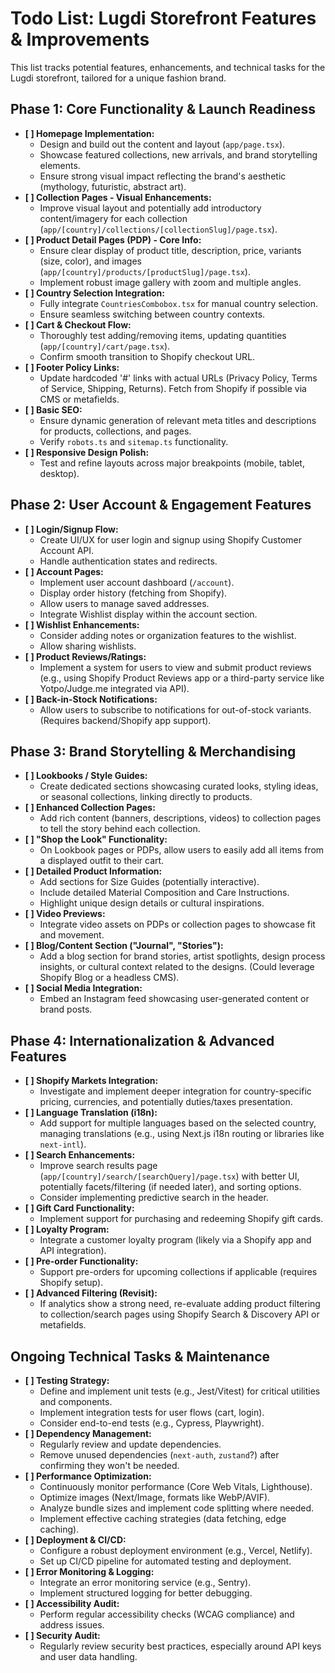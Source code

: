 # Todo List: Lugdi Storefront Features & Improvements

This list tracks potential features, enhancements, and technical tasks for the Lugdi storefront, tailored for a unique fashion brand.

## Phase 1: Core Functionality & Launch Readiness

*   **[ ] Homepage Implementation:**
    *   Design and build out the content and layout (`app/page.tsx`).
    *   Showcase featured collections, new arrivals, and brand storytelling elements.
    *   Ensure strong visual impact reflecting the brand's aesthetic (mythology, futuristic, abstract art).
*   **[ ] Collection Pages - Visual Enhancements:**
    *   Improve visual layout and potentially add introductory content/imagery for each collection (`app/[country]/collections/[collectionSlug]/page.tsx`).
*   **[ ] Product Detail Pages (PDP) - Core Info:**
    *   Ensure clear display of product title, description, price, variants (size, color), and images (`app/[country]/products/[productSlug]/page.tsx`).
    *   Implement robust image gallery with zoom and multiple angles.
*   **[ ] Country Selection Integration:**
    *   Fully integrate `CountriesCombobox.tsx` for manual country selection.
    *   Ensure seamless switching between country contexts.
*   **[ ] Cart & Checkout Flow:**
    *   Thoroughly test adding/removing items, updating quantities (`app/[country]/cart/page.tsx`).
    *   Confirm smooth transition to Shopify checkout URL.
*   **[ ] Footer Policy Links:**
    *   Update hardcoded '#' links with actual URLs (Privacy Policy, Terms of Service, Shipping, Returns). Fetch from Shopify if possible via CMS or metafields.
*   **[ ] Basic SEO:**
    *   Ensure dynamic generation of relevant meta titles and descriptions for products, collections, and pages.
    *   Verify `robots.ts` and `sitemap.ts` functionality.
*   **[ ] Responsive Design Polish:**
    *   Test and refine layouts across major breakpoints (mobile, tablet, desktop).

## Phase 2: User Account & Engagement Features

*   **[ ] Login/Signup Flow:**
    *   Create UI/UX for user login and signup using Shopify Customer Account API.
    *   Handle authentication states and redirects.
*   **[ ] Account Pages:**
    *   Implement user account dashboard (`/account`).
    *   Display order history (fetching from Shopify).
    *   Allow users to manage saved addresses.
    *   Integrate Wishlist display within the account section.
*   **[ ] Wishlist Enhancements:**
    *   Consider adding notes or organization features to the wishlist.
    *   Allow sharing wishlists.
*   **[ ] Product Reviews/Ratings:**
    *   Implement a system for users to view and submit product reviews (e.g., using Shopify Product Reviews app or a third-party service like Yotpo/Judge.me integrated via API).
*   **[ ] Back-in-Stock Notifications:**
    *   Allow users to subscribe to notifications for out-of-stock variants. (Requires backend/Shopify app support).

## Phase 3: Brand Storytelling & Merchandising

*   **[ ] Lookbooks / Style Guides:**
    *   Create dedicated sections showcasing curated looks, styling ideas, or seasonal collections, linking directly to products.
*   **[ ] Enhanced Collection Pages:**
    *   Add rich content (banners, descriptions, videos) to collection pages to tell the story behind each collection.
*   **[ ] "Shop the Look" Functionality:**
    *   On Lookbook pages or PDPs, allow users to easily add all items from a displayed outfit to their cart.
*   **[ ] Detailed Product Information:**
    *   Add sections for Size Guides (potentially interactive).
    *   Include detailed Material Composition and Care Instructions.
    *   Highlight unique design details or cultural inspirations.
*   **[ ] Video Previews:**
    *   Integrate video assets on PDPs or collection pages to showcase fit and movement.
*   **[ ] Blog/Content Section ("Journal", "Stories"):**
    *   Add a blog section for brand stories, artist spotlights, design process insights, or cultural context related to the designs. (Could leverage Shopify Blog or a headless CMS).
*   **[ ] Social Media Integration:**
    *   Embed an Instagram feed showcasing user-generated content or brand posts.

## Phase 4: Internationalization & Advanced Features

*   **[ ] Shopify Markets Integration:**
    *   Investigate and implement deeper integration for country-specific pricing, currencies, and potentially duties/taxes presentation.
*   **[ ] Language Translation (i18n):**
    *   Add support for multiple languages based on the selected country, managing translations (e.g., using Next.js i18n routing or libraries like `next-intl`).
*   **[ ] Search Enhancements:**
    *   Improve search results page (`app/[country]/search/[searchQuery]/page.tsx`) with better UI, potentially facets/filtering (if needed later), and sorting options.
    *   Consider implementing predictive search in the header.
*   **[ ] Gift Card Functionality:**
    *   Implement support for purchasing and redeeming Shopify gift cards.
*   **[ ] Loyalty Program:**
    *   Integrate a customer loyalty program (likely via a Shopify app and API integration).
*   **[ ] Pre-order Functionality:**
    *   Support pre-orders for upcoming collections if applicable (requires Shopify setup).
*   **[ ] Advanced Filtering (Revisit):**
    *   If analytics show a strong need, re-evaluate adding product filtering to collection/search pages using Shopify Search & Discovery API or metafields.

## Ongoing Technical Tasks & Maintenance

*   **[ ] Testing Strategy:**
    *   Define and implement unit tests (e.g., Jest/Vitest) for critical utilities and components.
    *   Implement integration tests for user flows (cart, login).
    *   Consider end-to-end tests (e.g., Cypress, Playwright).
*   **[ ] Dependency Management:**
    *   Regularly review and update dependencies.
    *   Remove unused dependencies (`next-auth`, `zustand`?) after confirming they won't be needed.
*   **[ ] Performance Optimization:**
    *   Continuously monitor performance (Core Web Vitals, Lighthouse).
    *   Optimize images (Next/Image, formats like WebP/AVIF).
    *   Analyze bundle sizes and implement code splitting where needed.
    *   Implement effective caching strategies (data fetching, edge caching).
*   **[ ] Deployment & CI/CD:**
    *   Configure a robust deployment environment (e.g., Vercel, Netlify).
    *   Set up CI/CD pipeline for automated testing and deployment.
*   **[ ] Error Monitoring & Logging:**
    *   Integrate an error monitoring service (e.g., Sentry).
    *   Implement structured logging for better debugging.
*   **[ ] Accessibility Audit:**
    *   Perform regular accessibility checks (WCAG compliance) and address issues.
*   **[ ] Security Audit:**
    *   Regularly review security best practices, especially around API keys and user data handling.
